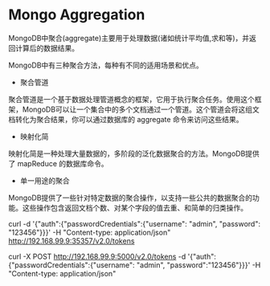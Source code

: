 # Mongo Aggregation

MongoDB中聚合(aggregate)主要用于处理数据(诸如统计平均值,求和等)，并返回计算后的数据结果。

MongoDB中有三种聚合方法，每种有不同的适用场景和优点。

+ 聚合管道

聚合管道是一个基于数据处理管道概念的框架，它用于执行聚合任务。使用这个框架，MongoDB可以让一个集合中的多个文档通过一个管道。这个管道会将这组文档转化为聚合结果，你可以通过数据库的 aggregate 命令来访问这些结果。

+ 映射化简

映射化简是一种处理大量数据的，多阶段的泛化数据聚合的方法。MongoDB提供了 mapReduce 的数据库命令。

+ 单一用途的聚合

MongoDB提供了一些针对特定数据的聚合操作，以支持一些公共的数据聚合的功能。这些操作包含返回文档个数、对某个字段的值去重、和简单的归类操作。

curl -d '{"auth":{"passwordCredentials":{"username": "admin", "password": "123456"}}}' -H "Content-type: application/json" http://192.168.99.9:35357/v2.0/tokens

curl -X POST http://192.168.99.9:5000/v2.0/tokens -d '{"auth":{"passwordCredentials":{"username": "admin", "password":"123456"}}}' -H "Content-type: application/json"